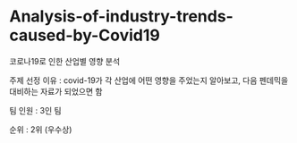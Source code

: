 # Analysis-of-industry-trends-caused-by-Covid19
코로나19로 인한 산업별 영향 분석

주제 선정 이유 : covid-19가 각 산업에 어떤 영향을 주었는지 알아보고, 다음 펜데믹을 대비하는 자료가 되었으면 함

팀 인원 : 3인 팀

순위 : 2위 (우수상)
